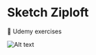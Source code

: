 # Sketch Ziploft
💎 Udemy exercises 


![Alt text](https://github.com/manelpz/Udemy_Sketch-from-A-to-Z-Become-an-App-Designer/blob/master/Screen%20Shot%202020-04-11%20at%2012.32.39.png "sketch capture of excercise")

